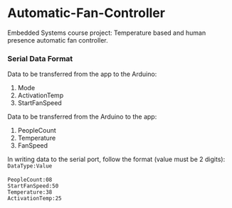 # Automatic-Fan-Controller
Embedded Systems course project: Temperature based and human presence automatic fan controller.

### Serial Data Format

Data to be transferred from the app to the Arduino:<br/>
  1. Mode<br/>
  2. ActivationTemp<br/>
  3. StartFanSpeed<br/>
  
Data to be transferred from the Arduino to the app:

  1. PeopleCount<br/>
  2. Temperature<br/>
  3. FanSpeed<br/>

In writing data to the serial port, follow the format (value must be 2 digits): `DataType:Value`<br/><br/>
  `PeopleCount:08`<br/>
  `StartFanSpeed:50`<br/>
  `Temperature:38`<br/>
  `ActivationTemp:25`<br/>
